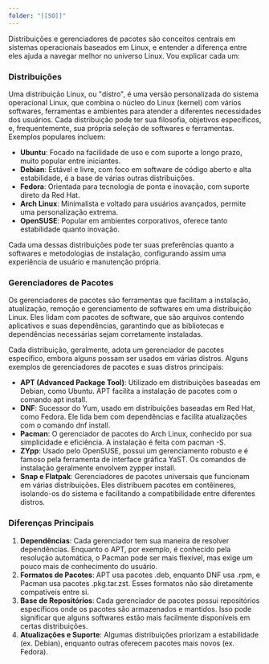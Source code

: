 ```yaml
---
folder: "[[SO]]"
---
```

Distribuições e gerenciadores de pacotes são conceitos centrais em sistemas operacionais baseados em Linux, e entender a diferença entre eles ajuda a navegar melhor no universo Linux. Vou explicar cada um:

### Distribuições

Uma distribuição Linux, ou "distro", é uma versão personalizada do sistema operacional Linux, que combina o núcleo do Linux (kernel) com vários softwares, ferramentas e ambientes para atender a diferentes necessidades dos usuários. Cada distribuição pode ter sua filosofia, objetivos específicos, e, frequentemente, sua própria seleção de softwares e ferramentas. Exemplos populares incluem:

- **Ubuntu**: Focado na facilidade de uso e com suporte a longo prazo, muito popular entre iniciantes.
- **Debian**: Estável e livre, com foco em software de código aberto e alta estabilidade, é a base de várias outras distribuições.
- **Fedora**: Orientada para tecnologia de ponta e inovação, com suporte direto da Red Hat.
- **Arch Linux**: Minimalista e voltado para usuários avançados, permite uma personalização extrema.
- **OpenSUSE**: Popular em ambientes corporativos, oferece tanto estabilidade quanto inovação.

Cada uma dessas distribuições pode ter suas preferências quanto a softwares e metodologias de instalação, configurando assim uma experiência de usuário e manutenção própria.

### Gerenciadores de Pacotes

Os gerenciadores de pacotes são ferramentas que facilitam a instalação, atualização, remoção e gerenciamento de softwares em uma distribuição Linux. Eles lidam com pacotes de software, que são arquivos contendo aplicativos e suas dependências, garantindo que as bibliotecas e dependências necessárias sejam corretamente instaladas.

Cada distribuição, geralmente, adota um gerenciador de pacotes específico, embora alguns possam ser usados em várias distros. Alguns exemplos de gerenciadores de pacotes e suas distros principais:

- **APT (Advanced Package Tool)**: Utilizado em distribuições baseadas em Debian, como Ubuntu. APT facilita a instalação de pacotes com o comando apt install.
- **DNF**: Sucessor do Yum, usado em distribuições baseadas em Red Hat, como Fedora. Ele lida bem com dependências e facilita atualizações com o comando dnf install.
- **Pacman**: O gerenciador de pacotes do Arch Linux, conhecido por sua simplicidade e eficiência. A instalação é feita com pacman -S.
- **ZYpp**: Usado pelo OpenSUSE, possui um gerenciamento robusto e é famoso pela ferramenta de interface gráfica YaST. Os comandos de instalação geralmente envolvem zypper install.
- **Snap e Flatpak**: Gerenciadores de pacotes universais que funcionam em várias distribuições. Eles distribuem pacotes em contêineres, isolando-os do sistema e facilitando a compatibilidade entre diferentes distros.

### Diferenças Principais

1. **Dependências**: Cada gerenciador tem sua maneira de resolver dependências. Enquanto o APT, por exemplo, é conhecido pela resolução automática, o Pacman pode ser mais flexível, mas exige um pouco mais de conhecimento do usuário.
2. **Formatos de Pacotes**: APT usa pacotes .deb, enquanto DNF usa .rpm, e Pacman usa pacotes .pkg.tar.zst. Esses formatos não são diretamente compatíveis entre si.
3. **Base de Repositórios**: Cada gerenciador de pacotes possui repositórios específicos onde os pacotes são armazenados e mantidos. Isso pode significar que alguns softwares estão mais facilmente disponíveis em certas distribuições.
4. **Atualizações e Suporte**: Algumas distribuições priorizam a estabilidade (ex. Debian), enquanto outras oferecem pacotes mais novos (ex. Fedora).

